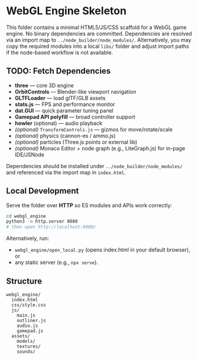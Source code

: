 # WebGL Engine Skeleton

This folder contains a minimal HTML5/JS/CSS scaffold for a WebGL game engine.
No binary dependencies are committed. Dependencies are resolved via an import map
to `../node_builder/node_modules/`. Alternatively, you may copy the required
modules into a local `libs/` folder and adjust import paths if the node-based
workflow is not available.

## TODO: Fetch Dependencies
- **three** — core 3D engine
- **OrbitControls** — Blender-like viewport navigation
- **GLTFLoader** — load glTF/GLB assets
- **stats.js** — FPS and performance monitor
- **dat.GUI** — quick parameter tuning panel
- **Gamepad API polyfill** — broad controller support
- **howler** (optional) — audio playback
- *(optional)* `TransformControls.js` — gizmos for move/rotate/scale
- *(optional)* physics (cannon-es / ammo.js)
- *(optional)* particles (Three.js points or external lib)
- *(optional)* Monaco Editor + node graph (e.g., LiteGraph.js) for in-page IDE/JSNode

Dependencies should be installed under `../node_builder/node_modules/` and
referenced via the import map in `index.html`.

## Local Development

Serve the folder over **HTTP** so ES modules and APIs work correctly:

```bash
cd webgl_engine
python3 -m http.server 8080
# then open http://localhost:8080/
```

Alternatively, run:

- `webgl_engine/open_local.py` (opens index.html in your default browser), or
- any static server (e.g., `npx serve`).

## Structure

```
webgl_engine/
  index.html
  css/style.css
  js/
    main.js
    outliner.js
    audio.js
    gamepad.js
  assets/
    models/
    textures/
    sounds/
```
